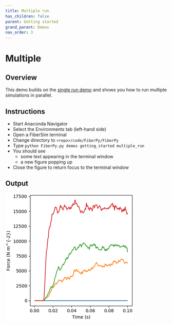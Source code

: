 ```yaml
---
title: Multiple run
has_children: false
parent: Getting started
grand_parent: Demos
nav_order: 3
---
```


# Multiple

## Overview

This demo builds on the [single run demo](../single_run/single_run.html) and shows you how to run multiple simulations in parallel.

## Instructions

+ Start Anaconda Navigator
+ Select the Environments tab (left-hand side)
+ Open a FiberSim terminal
+ Change directory to `<repo>/code/FiberPy/FiberPy`
+ Type `python FiberPy.py demos getting_started multiple_run`
+ You should see
  + some text appearing in the terminal window
  + a new figure popping up
+ Close the figure to return focus to the terminal window

## Output

![output_figure](multiple_run.png)




